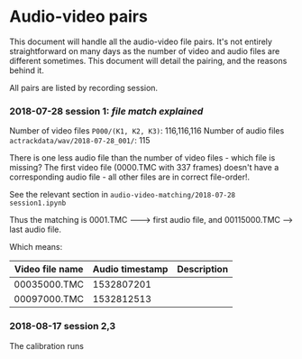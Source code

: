 # Audio-video pairs
This document will handle all the audio-video file pairs. It's not entirely straightforward on many days
as the number of video and audio files are different sometimes. This document will detail the pairing, 
and the reasons behind it. 

All pairs are listed by recording session.


### 2018-07-28 session 1: *file match explained*

Number of video files ```P000/(K1, K2, K3)```: 116,116,116
Number of audio files  ```actrackdata/wav/2018-07-28_001/```: 115

There is one less audio file than the number of video files - which file is missing? 
The first video file (0000.TMC with 337 frames) doesn't have a corresponding audio file - all other files are in correct file-order!.

See the relevant section in ```audio-video-matching/2018-07-28 session1.ipynb```

Thus the matching is 0001.TMC ---> first audio file, and 00115000.TMC --> last audio file. 

Which means:

| Video file name| Audio timestamp| Description |
|----------------|----------------|-------------|
| 00035000.TMC   |    1532807201  |             |
| 00097000.TMC   |    1532812513  |             |



### 2018-08-17 session 2,3
The calibration runs
